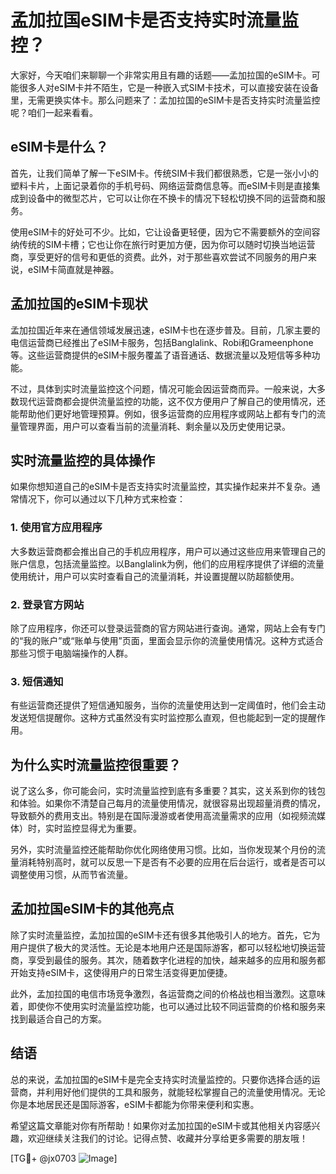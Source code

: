 # 孟加拉国eSIM卡是否支持实时流量监控？

大家好，今天咱们来聊聊一个非常实用且有趣的话题——孟加拉国的eSIM卡。可能很多人对eSIM卡并不陌生，它是一种嵌入式SIM卡技术，可以直接安装在设备里，无需更换实体卡。那么问题来了：孟加拉国的eSIM卡是否支持实时流量监控呢？咱们一起来看看。

## eSIM卡是什么？

首先，让我们简单了解一下eSIM卡。传统SIM卡我们都很熟悉，它是一张小小的塑料卡片，上面记录着你的手机号码、网络运营商信息等。而eSIM卡则是直接集成到设备中的微型芯片，它可以让你在不换卡的情况下轻松切换不同的运营商和服务。

使用eSIM卡的好处可不少。比如，它让设备更轻便，因为它不需要额外的空间容纳传统的SIM卡槽；它也让你在旅行时更加方便，因为你可以随时切换当地运营商，享受更好的信号和更低的资费。此外，对于那些喜欢尝试不同服务的用户来说，eSIM卡简直就是神器。

## 孟加拉国的eSIM卡现状

孟加拉国近年来在通信领域发展迅速，eSIM卡也在逐步普及。目前，几家主要的电信运营商已经推出了eSIM卡服务，包括Banglalink、Robi和Grameenphone等。这些运营商提供的eSIM卡服务覆盖了语音通话、数据流量以及短信等多种功能。

不过，具体到实时流量监控这个问题，情况可能会因运营商而异。一般来说，大多数现代运营商都会提供流量监控的功能，这不仅方便用户了解自己的使用情况，还能帮助他们更好地管理预算。例如，很多运营商的应用程序或网站上都有专门的流量管理界面，用户可以查看当前的流量消耗、剩余量以及历史使用记录。

## 实时流量监控的具体操作

如果你想知道自己的eSIM卡是否支持实时流量监控，其实操作起来并不复杂。通常情况下，你可以通过以下几种方式来检查：

### 1. 使用官方应用程序

大多数运营商都会推出自己的手机应用程序，用户可以通过这些应用来管理自己的账户信息，包括流量监控。以Banglalink为例，他们的应用程序提供了详细的流量使用统计，用户可以实时查看自己的流量消耗，并设置提醒以防超额使用。

### 2. 登录官方网站

除了应用程序，你还可以登录运营商的官方网站进行查询。通常，网站上会有专门的“我的账户”或“账单与使用”页面，里面会显示你的流量使用情况。这种方式适合那些习惯于电脑端操作的人群。

### 3. 短信通知

有些运营商还提供了短信通知服务，当你的流量使用达到一定阈值时，他们会主动发送短信提醒你。这种方式虽然没有实时监控那么直观，但也能起到一定的提醒作用。

## 为什么实时流量监控很重要？

说了这么多，你可能会问，实时流量监控到底有多重要？其实，这关系到你的钱包和体验。如果你不清楚自己每月的流量使用情况，就很容易出现超量消费的情况，导致额外的费用支出。特别是在国际漫游或者使用高流量需求的应用（如视频流媒体）时，实时监控显得尤为重要。

另外，实时流量监控还能帮助你优化网络使用习惯。比如，当你发现某个月份的流量消耗特别高时，就可以反思一下是否有不必要的应用在后台运行，或者是否可以调整使用习惯，从而节省流量。

## 孟加拉国eSIM卡的其他亮点

除了实时流量监控，孟加拉国的eSIM卡还有很多其他吸引人的地方。首先，它为用户提供了极大的灵活性。无论是本地用户还是国际游客，都可以轻松地切换运营商，享受到最佳的服务。其次，随着数字化进程的加快，越来越多的应用和服务都开始支持eSIM卡，这使得用户的日常生活变得更加便捷。

此外，孟加拉国的电信市场竞争激烈，各运营商之间的价格战也相当激烈。这意味着，即使你不使用实时流量监控功能，也可以通过比较不同运营商的价格和服务来找到最适合自己的方案。

## 结语

总的来说，孟加拉国的eSIM卡是完全支持实时流量监控的。只要你选择合适的运营商，并利用好他们提供的工具和服务，就能轻松掌握自己的流量使用情况。无论你是本地居民还是国际游客，eSIM卡都能为你带来便利和实惠。

希望这篇文章能对你有所帮助！如果你对孟加拉国的eSIM卡或其他相关内容感兴趣，欢迎继续关注我们的讨论。记得点赞、收藏并分享给更多需要的朋友哦！

[TG💪+ @jx0703 ![Image](https://github.com/user-attachments/assets/dbca1d08-cadb-493c-b0ec-ad6f7a83f270)]